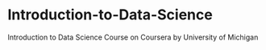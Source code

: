 # Introduction-to-Data-Science
 Introduction to Data Science Course on Coursera by University of Michigan
